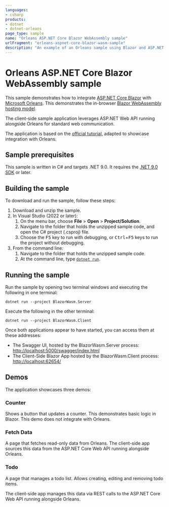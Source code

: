 ```yaml
---
languages:
- csharp
products:
- dotnet
- dotnet-orleans
page_type: sample
name: "Orleans ASP.NET Core Blazor WebAssembly sample"
urlFragment: "orleans-aspnet-core-blazor-wasm-sample"
description: "An example of an Orleans sample using Blazor and ASP.NET Core."
---
```


# Orleans ASP.NET Core Blazor WebAssembly sample

This sample demonstrates how to integrate [ASP.NET Core Blazor](https://docs.microsoft.com/aspnet/core/blazor/)
with [Microsoft Orleans](https://docs.microsoft.com/dotnet/orleans/). This demonstrates the in-browser [Blazor WebAssembly hosting model](https://docs.microsoft.com/aspnet/core/blazor/hosting-models#blazor-webassembly).

The client-side sample application leverages ASP.NET Web API running alongside Orleans for standard web communication.

The application is based on the [official tutorial](https://dotnet.microsoft.com/learn/aspnet/blazor-tutorial/intro), adapted to showcase integration with Orleans.

## Sample prerequisites

This sample is written in C# and targets .NET 9.0. It requires the [.NET 9.0 SDK](https://dotnet.microsoft.com/download/dotnet/9.0) or later.

## Building the sample

To download and run the sample, follow these steps:

1. Download and unzip the sample.
2. In Visual Studio (2022 or later):
    1. On the menu bar, choose **File** > **Open** > **Project/Solution**.
    2. Navigate to the folder that holds the unzipped sample code, and open the C# project (.csproj) file.
    3. Choose the <kbd>F5</kbd> key to run with debugging, or <kbd>Ctrl</kbd>+<kbd>F5</kbd> keys to run the project without debugging.
3. From the command line:
   1. Navigate to the folder that holds the unzipped sample code.
   2. At the command line, type [`dotnet run`](https://docs.microsoft.com/dotnet/core/tools/dotnet-run).

## Running the sample

Run the sample by opening two terminal windows and executing the following in one terminal:

```dotnetcli
dotnet run --project BlazorWasm.Server
```

Execute the following in the other terminal:

```dotnetcli
dotnet run --project BlazorWasm.Client
```

Once both applications appear to have started, you can access them at these addresses:

* The Swagger UI, hosted by the BlazorWasm.Server process: [http://localhost:5000/swagger/index.html](http://localhost:5000/swagger/index.html)
* The Client-Side Blazor App hosted by the BlazorWasm.Client process: [http://localhost:62654/](http://localhost:62654/)

## Demos

The application showcases three demos:

### Counter

Shows a button that updates a counter.
This demonstrates basic logic in Blazor.
This demo does not integrate with Orleans.

### Fetch Data

A page that fetches read-only data from Orleans.
The client-side app sources this data from the ASP.NET Core Web API running alongside Orleans.

### Todo

A page that manages a todo list.
Allows creating, editing and removing todo items.

The client-side app manages this data via REST calls to the ASP.NET Core Web API running alongside Orleans.
